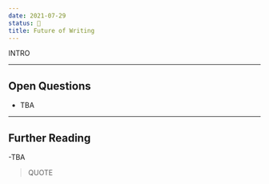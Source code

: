 ```yaml
---
date: 2021-07-29
status: 📝
title: Future of Writing
---
```


INTRO

----

## Open Questions

- TBA

----

## Further Reading
-TBA
> QUOTE